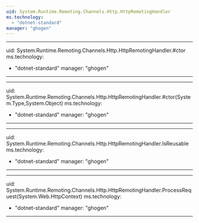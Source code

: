 ```yaml
---
uid: System.Runtime.Remoting.Channels.Http.HttpRemotingHandler
ms.technology: 
  - "dotnet-standard"
manager: "ghogen"
---
```


---
uid: System.Runtime.Remoting.Channels.Http.HttpRemotingHandler.#ctor
ms.technology: 
  - "dotnet-standard"
manager: "ghogen"
---

---
uid: System.Runtime.Remoting.Channels.Http.HttpRemotingHandler.#ctor(System.Type,System.Object)
ms.technology: 
  - "dotnet-standard"
manager: "ghogen"
---

---
uid: System.Runtime.Remoting.Channels.Http.HttpRemotingHandler.IsReusable
ms.technology: 
  - "dotnet-standard"
manager: "ghogen"
---

---
uid: System.Runtime.Remoting.Channels.Http.HttpRemotingHandler.ProcessRequest(System.Web.HttpContext)
ms.technology: 
  - "dotnet-standard"
manager: "ghogen"
---
